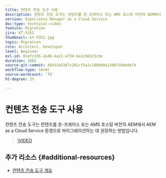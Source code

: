```yaml
---
title: 컨텐츠 전송 도구 사용
description: 컨텐츠 전송 도구는 컨텐츠를 온-프레미스 또는 AMS 호스팅 버전의 AEM에서 AEM as a Cloud Service 환경으로 마이그레이션하는 데 권장하는 방법입니다.
version: Experience Manager as a Cloud Service
doc-type: technical-video
feature: Migration
jira: KT-5352
thumbnail: kt-5352.jpg
topic: Migration
role: Architect, Developer
level: Beginner
exl-id: 0cefc336-2a46-4a11-a734-ba1cb63c5cbe
duration: 1062
source-git-commit: 48433a5367c281cf5a1c106b08a1306f1b0e8ef4
workflow-type: tm+mt
source-wordcount: '73'
ht-degree: 2%

---
```


# 컨텐츠 전송 도구 사용

컨텐츠 전송 도구는 컨텐츠를 온-프레미스 또는 AMS 호스팅 버전의 AEM에서 AEM as a Cloud Service 환경으로 마이그레이션하는 데 권장하는 방법입니다.

>[!VIDEO](https://video.tv.adobe.com/v/35460?quality=12&learn=on)

## 추가 리소스 {#additional-resources}

* [컨텐츠 전송 도구 개요](https://experienceleague.adobe.com/docs/experience-manager-cloud-service/moving/cloud-migration/content-transfer-tool/overview-content-transfer-tool.html)
